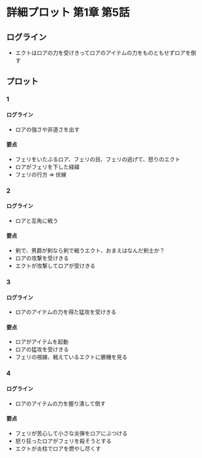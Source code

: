 # 詳細プロット 第1章 第5話
## ログライン
- エクトはロアの力を受けきってロアのアイテムの力をものともせずロアを倒す

## プロット
### 1
#### ログライン
- ロアの強さや非道さを出す

#### 要点
- フェリをいたぶるロア、フェリの目、フェリの逃げて、怒りのエクト
- ロアがフェリを下した経緯
- フェリの行方 => 伏線


### 2
#### ログライン
- ロアと互角に戦う

#### 要点
- 剣で、男爵が剣なら剣で戦うエクト、おまえはなんだ剣士か？
- ロアの攻撃を受けきる
- エクトが攻撃してロアが受けきる


### 3
#### ログライン
- ロアのアイテムの力を得た猛攻を受けきる

#### 要点
- ロアがアイテムを起動
- ロアの猛攻を受けきる
- フェリの視線、戦えているエクトに勝機を見る


### 4
#### ログライン
- ロアのアイテムの力を握り潰して倒す

#### 要点
- フェリが苦心して小さな炎弾をロアにぶつける
- 怒り狂ったロアがフェリを殺そうとする
- エクトが炎柱でロアを燃やし尽くす
